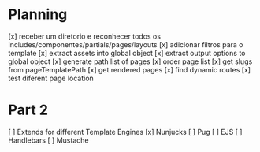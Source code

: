 # Planning

[x] receber um diretorio e reconhecer todos os includes/componentes/partials/pages/layouts
[x] adicionar filtros para o template
[x] extract assets into global object
[x] extract output options to global object
[x] generate path list of pages
[x] order page list
[x] get slugs from pageTemplatePath
[x] get rendered pages
[x] find dynamic routes
[x] test diferent page location

# Part 2

[ ] Extends for different Template Engines
  [x] Nunjucks
  [ ] Pug
  [ ] EJS
  [ ] Handlebars
  [ ] Mustache
